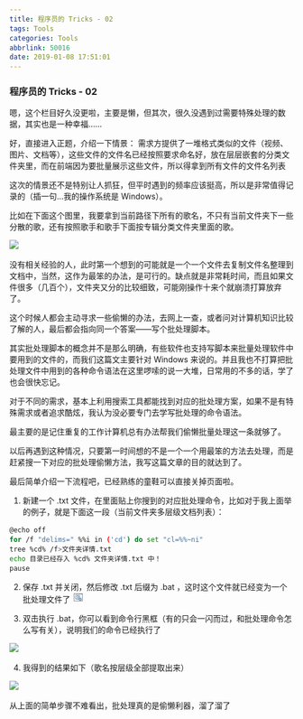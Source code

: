 ```yaml
---
title: 程序员的 Tricks - 02
tags: Tools
categories: Tools
abbrlink: 50016
date: 2019-01-08 17:51:01
---
```




### 程序员的 Tricks - 02



嗯，这个栏目好久没更啦，主要是懒，但其次，很久没遇到过需要特殊处理的数据，其实也是一种幸福……

好，直接进入正题，介绍一下情景：
需求方提供了一堆格式类似的文件（视频、图片、文档等），这些文件的文件名已经按照要求命名好，放在层层嵌套的分类文件夹里，而在前端因为要批量展示这些文件，所以得拿到所有文件的文件名列表

这次的情景还不是特别让人抓狂，但平时遇到的频率应该挺高，所以是非常值得记录的（插一句…我的操作系统是 Windows）。

比如在下面这个图里，我要拿到当前路径下所有的歌名，不只有当前文件夹下一些分散的歌，还有按照歌手和歌手下面按专辑分类文件夹里面的歌。

![](http://image.tubbodetang.site/trick_2_1.png)

没有相关经验的人，此时第一个想到的可能就是一个一个文件去复制文件名整理到文档中，当然，这作为最笨的办法，是可行的。缺点就是非常耗时间，而且如果文件很多（几百个），文件夹又分的比较细致，可能刚操作十来个就崩溃打算放弃了。

这个时候人都会主动寻求一些偷懒的办法，去网上一查，或者问对计算机知识比较了解的人，最后都会指向同一个答案——写个批处理脚本。

其实批处理脚本的概念并不是那么明确，有些软件也支持写脚本来批量处理软件中要用到的文件的，而我们这篇文主要针对 Windows 来说的。并且我也不打算把批处理文件中用到的各种命令语法在这里啰嗦的说一大堆，日常用的不多的话，学了也会很快忘记。

对于不同的需求，基本上利用搜索工具都能找到对应的批处理方案，如果不是有特殊需求或者追求酷炫，我认为没必要专门去学写批处理的命令语法。

最主要的是记住重复的工作计算机总有办法帮我们偷懒批量处理这一条就够了。

以后再遇到这种情况，只要第一时间想的不是一个一个用最笨的方法去处理，而是赶紧搜一下对应的批处理偷懒方法，我写这篇文章的目的就达到了。

最后简单介绍一下流程吧，已经熟练的童鞋可以直接关掉页面啦。

1. 新建一个 .txt 文件，在里面贴上你搜到的对应批处理命令，比如对于我上面举的例子，就是下面这一段（当前文件夹多层级文档列表）：

``` bash
@echo off
for /f "delims=" %%i in ('cd') do set "cl=%%~ni"
tree %cd% /f>文件夹详情.txt
echo 目录已经存入 %cd% 文件夹详情.txt 中！
pause
```
2. 保存 .txt 并关闭，然后修改 .txt 后缀为 .bat ，这时这个文件就已经变为一个批处理文件了 ![](https://github.com/tubbodeTang/PicBed/blob/master/trick_2_2.png?raw=true)

3. 双击执行 .bat，你可以看到命令行黑框（有的只会一闪而过，和批处理命令怎么写有关），说明我们的命令已经执行了

![](http://image.tubbodetang.site/trick_2_3.png)

4. 我得到的结果如下（歌名按层级全部提取出来）

![](http://image.tubbodetang.site/trick_2_4.png)


从上面的简单步骤不难看出，批处理真的是偷懒利器，溜了溜了



